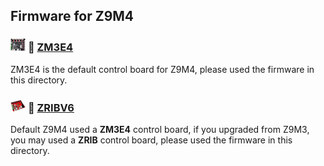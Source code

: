 ## Firmware for Z9M4 
### ![ZM3E4](../ZM3E4.jpg)  :file_folder: [ZM3E4](./ZM3E4/)
ZM3E4 is the default control board for Z9M4, please used the firmware in this directory.     


### ![ZRIBV6](../ZRIBV6.jpg) :file_folder: [ZRIBV6](./ZRIBV6/) 
Default Z9M4 used a **ZM3E4** control board, if you upgraded from Z9M3, you may used a  **ZRIB** control board, please used the firmware in this directory.  


